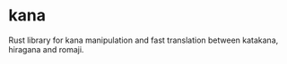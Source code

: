 # kana

Rust library for kana manipulation and fast translation between katakana,
hiragana and romaji.
